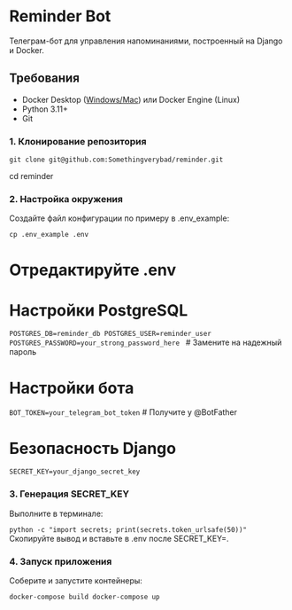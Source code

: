 # Reminder Bot

Телеграм-бот для управления напоминаниями, построенный на Django и Docker.

## Требования

- Docker Desktop ([Windows/Mac](https://www.docker.com/products/docker-desktop/)) или Docker Engine (Linux)
- Python 3.11+
- Git

### 1. Клонирование репозитория

```git clone git@github.com:Somethingverybad/reminder.git```

cd reminder

### 2. Настройка окружения
Создайте файл конфигурации по примеру в .env_example:

``cp .env_example .env``

# Отредактируйте .env

# Настройки PostgreSQL
``POSTGRES_DB=reminder_db
POSTGRES_USER=reminder_user
POSTGRES_PASSWORD=your_strong_password_here `` # Замените на надежный пароль

# Настройки бота
``BOT_TOKEN=your_telegram_bot_token``  # Получите у @BotFather

# Безопасность Django
``SECRET_KEY=your_django_secret_key``

### 3. Генерация SECRET_KEY
Выполните в терминале:

``python -c "import secrets; print(secrets.token_urlsafe(50))"``
Скопируйте вывод и вставьте в .env после SECRET_KEY=.

### 4. Запуск приложения
Соберите и запустите контейнеры:

``docker-compose build
docker-compose up``

